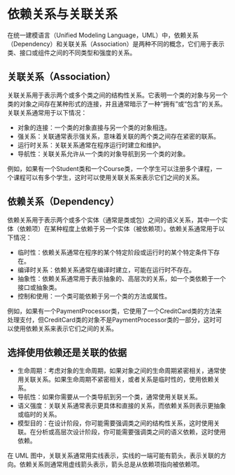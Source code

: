 # 依赖关系与关联关系

在统一建模语言（Unified Modeling Language，UML）中，依赖关系（Dependency）和关联关系（Association）是两种不同的概念，它们用于表示类、接口或组件之间的不同类型和强度的关系。

## 关联关系（Association）

关联关系用于表示两个或多个类之间的结构性关系。它表明一个类的对象与另一个类的对象之间存在某种形式的连接，并且通常暗示了一种“拥有”或“包含”的关系。关联关系通常用于以下情况：

* 对象的连接：一个类的对象直接与另一个类的对象相连。
* 强关系：关联通常表示强关系，意味着关联的两个类之间存在紧密的联系。
* 运行时关系：关联关系通常在程序运行时建立和维护。
* 导航性：关联关系允许从一个类的对象导航到另一个类的对象。

例如，如果有一个Student类和一个Course类，一个学生可以注册多个课程，一个课程可以有多个学生，这时可以使用关联关系来表示它们之间的关系。

## 依赖关系（Dependency）

依赖关系用于表示两个或多个实体（通常是类或包）之间的语义关系，其中一个实体（依赖项）在某种程度上依赖于另一个实体（被依赖项）。依赖关系通常用于以下情况：

* 临时性：依赖关系通常在程序的某个特定阶段或运行时的某个特定条件下存在。
* 编译时关系：依赖关系通常在编译时建立，可能在运行时不存在。
* 抽象性：依赖关系通常用于表示抽象的、高层次的关系，如一个类依赖于一个接口或抽象类。
* 控制和使用：一个类可能依赖于另一个类的方法或属性。

例如，如果有一个PaymentProcessor类，它使用了一个CreditCard类的方法来处理支付，但CreditCard类的对象不是PaymentProcessor类的一部分，这时可以使用依赖关系来表示它们之间的关系。

## 选择使用依赖还是关联的依据

* 生命周期：考虑对象的生命周期，如果对象之间的生命周期紧密相关，通常使用关联关系。如果生命周期不紧密相关，或者关系是临时性的，使用依赖关系。
* 导航性：如果你需要从一个类导航到另一个类，通常使用关联关系。
* 语义强度：关联关系通常表示更具体和直接的关系，而依赖关系则表示更抽象或临时的关系。
* 模型目的：在设计阶段，你可能需要强调类之间的结构性关系，这时使用关联。在分析或高层次设计阶段，你可能需要强调类之间的语义依赖，这时使用依赖。

在 UML 图中，关联关系通常用实线表示，实线的一端可能有箭头，表示关联的方向。依赖关系则通常用虚线箭头表示，箭头总是从依赖项指向被依赖项。
